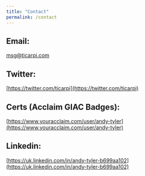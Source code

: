 ```yaml
---
title: "Contact"
permalink: /contact
---
```


## Email:  
msg@ticarpi.com

## Twitter:  
[https://twitter.com/ticarpi](https://twitter.com/ticarpi)

## Certs (Acclaim GIAC Badges):  
[https://www.youracclaim.com/user/andy-tyler](https://www.youracclaim.com/user/andy-tyler)

## Linkedin:  
[https://uk.linkedin.com/in/andy-tyler-b699aa102](https://uk.linkedin.com/in/andy-tyler-b699aa102)
